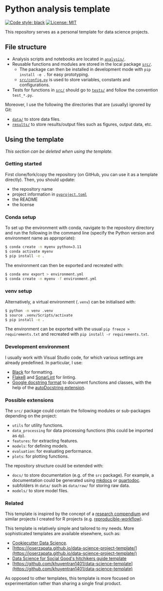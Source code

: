 # Python analysis template
[![Code style: black](https://img.shields.io/badge/code%20style-black-000000.svg)](https://github.com/psf/black)
[![License: MIT](https://img.shields.io/badge/License-MIT-yellow.svg)](https://opensource.org/licenses/MIT)

This repository serves as a personal template for data science projects.

## File structure

- Analysis scripts and notebooks are located in [`analysis/`](analysis/).
- Reusable functions and modules are stored in the local package [`src/`](src/).
  - The package can then be installed in development mode with `pip install -e .` for easy prototyping.
  - [`src/config.py`](src/config.py) is used to store variables, constants and configurations.
- Tests for functions in [`src/`](src/) should go to [`tests/`](tests/) and follow the convention `test_*.py`.

Moreover, I use the following the directories that are (usually) ignored by Git:

- [`data/`](data/) to store data files.
- [`results/`](results/) to store results/output files such as figures, output data, etc.

## Using the template
*This section can be deleted when using the template.*

### Getting started

First clone/fork/copy the repository (on GitHub, you can use it as a template directly).
Then, you should update:

- the repository name
- project information in [`pyproject.toml`](pyproject.toml)
- the README
- the license 

### Conda setup

To set up the environment with conda, navigate to the repository directory and run the following in the command line (specify the Python version and environment name as appropriate):

```bash
$ conda create -n myenv python=3.11
$ conda activate myenv
$ pip install -e .
```

The environment can then be exported and recreated with:

```bash
$ conda env export > environment.yml
$ conda create -n myenv -f environment.yml
```

### venv setup

Alternatively, a virtual environment (`.venv`) can be initialised with:

```bash
$ python -m venv .venv
$ source .venv/Scripts/activate
$ pip install -e .
```

The environment can be exported with the usual `pip freeze > requirements.txt` and recreated with `pip install -r requirements.txt`.

### Development environment

I usually work with Visual Studio code, for which various settings are already predefined.
In particular, I use:

- [Black](https://black.readthedocs.io/en/stable/index.html) for formatting.
- [Flake8](https://flake8.pycqa.org/en/latest/) and [SonarLint](https://marketplace.visualstudio.com/items?itemName=SonarSource.sonarlint-vscode) for linting.
- [Google docstring format](https://sphinxcontrib-napoleon.readthedocs.io/en/latest/example_google.html) to document functions and classes, with the help of the [autoDocstring extension](https://marketplace.visualstudio.com/items?itemName=njpwerner.autodocstring). 

### Possible extensions

The `src/` package could contain the following modules or sub-packages depending on the project:

- `utils` for utility functions.
- `data_processing` for data processing functions (this could be imported as `dp`).
- `features`: for extracting features.
- `models`: for defining models.
- `evaluation`: for evaluating performance.
- `plots`: for plotting functions.

The repository structure could be extended with:

- `docs/` to store documentation (e.g. of the `src` package). For example, a documentation could be generated using [mkdocs](https://www.mkdocs.org/) or [quartodoc](https://machow.github.io/quartodoc/get-started/overview.html).
- subfolders in `data/` such as `data/raw/` for storing raw data.
- `models/` to store model files.

### Related

This template is inspired by the concept of a [research compendium](https://doi.org/10.1080/00031305.2017.1375986) and similar projects I created for R projects (e.g. [reproducible-workflow](https://github.com/ghurault/reproducible-workflow)).

This template is relatively simple and tailored to my needs.
More sophisticated templates are available elsewhere, such as:

- [Cookiecutter Data Science](https://github.com/drivendataorg/cookiecutter-data-science/).
- [https://joserzapata.github.io/data-science-project-template/](https://joserzapata.github.io/data-science-project-template/)
- [Data Science for Social Good's hitchikers guide template](https://github.com/dssg/hitchhikers-guide/tree/master/sources/curriculum/0_before_you_start/pipelines-and-project-workflow)
- [https://github.com/khuyentran1401/data-science-template](https://github.com/khuyentran1401/data-science-template)

As opposed to other templates, this template is more focused on experimentation rather than sharing a single final product.
